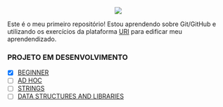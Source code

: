 <p align="center">
  <a href="https://www.urionlinejudge.com.br/judge/en"><img src="https://user-images.githubusercontent.com/85756926/124844625-30e8f400-df6b-11eb-946d-e0ec676f9d3d.png"/></a>
</p>

Este é o meu primeiro repositório! Estou aprendendo sobre Git/GitHub e utilizando os exercícios da plataforma [URI](<urionlinejudge.com.br/judge/en>) para edificar meu aprendendizado. 

### PROJETO EM DESENVOLVIMENTO

- [x] [BEGINNER](https://www.urionlinejudge.com.br/judge/en/problems/index/1?page=5)
- [ ] [AD HOC](https://www.urionlinejudge.com.br/judge/en/problems/index/2)
- [ ] [STRINGS](https://www.urionlinejudge.com.br/judge/en/problems/index/3)
- [ ] [DATA STRUCTURES AND LIBRARIES](https://www.urionlinejudge.com.br/judge/en/problems/index/4)
